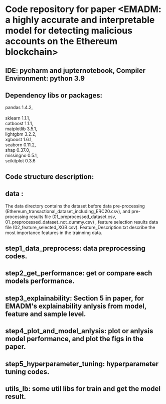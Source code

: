 # Code repository for paper <EMADM: a highly accurate and interpretable model for detecting malicious accounts on the Ethereum blockchain>

## IDE: pycharm and jupternotebook, Compiler Environment: python 3.9
## Dependency libs or packages: 
pandas 1.4.2, <br>  
sklearn 1.1.1,  <br>
catboost 1.1.1,  <br>
matplotlib 3.5.1,  <br>
lightgbm 3.2.2,  <br>
xgboost 1.6.1,  <br>
seaborn 0.11.2,  <br>
shap 0.37.0,  <br>
missingno 0.5.1,  <br>
scikitplot 0.3.6


## Code structure description:
## data : 
 The data directory contains the dataset before data pre-processing (Ethereum_transactional_dataset_including_ERC20.csv), and pre-processing results file (01_preprocessed_dataset.csv, 01_preprocessed_dataset_not_dummy.csv) , feature selection results data file (02_feature_selected_XGB.csv).  Feature_Description.txt describe the most importance features in the trainning data.
## step1_data_preprocess: data preprocessing codes.
## step2_get_performance: get or compare each models performance.
## step3_explainability: Section 5 in paper, for EMADM's explainability anlysis from model, feature and sample level.
## step4_plot_and_model_anlysis: plot or anlysis model performance, and plot the figs in the paper.
## step5_hyperparameter_tuning: hyperparameter tuning codes.
## utils_lb: some util libs for train and get the model result.


